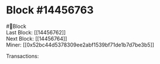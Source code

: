 
Block #14456763
===============
  
#🧊Block  
Last Block: [[14456762]]  
Next Block: [[14456764]]  
Miner: [[0x52bc44d5378309ee2abf1539bf71de1b7d7be3b5]]  

 Transactions: